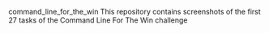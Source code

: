 command_line_for_the_win
This repository contains screenshots of the first 27 tasks of the Command Line For The Win challenge
